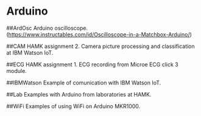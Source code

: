 # Arduino

##ArdOsc
Arduino oscilloscope.
(https://www.instructables.com/id/Oscilloscope-in-a-Matchbox-Arduino/)

##CAM
HAMK assignment 2. Camera picture processing and classification at IBM Watson IoT.

##ECG
HAMK assignment 1. ECG recording from Microe ECG click 3 module.

##IBMWatson
Example of comunication with IBM Watson IoT.

##Lab
Examples with Arduino from laboratories at HAMK.

##WiFi
Examples of using WiFi on Arduino MKR1000.
